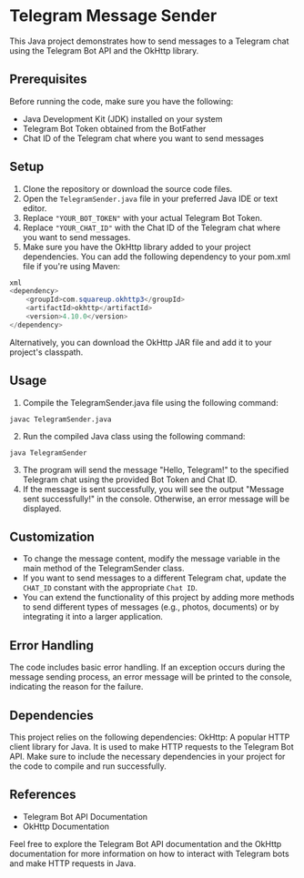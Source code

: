# Telegram Message Sender
This Java project demonstrates how to send messages to a Telegram chat using the Telegram Bot API and the OkHttp library.

## Prerequisites
Before running the code, make sure you have the following:
- Java Development Kit (JDK) installed on your system
- Telegram Bot Token obtained from the BotFather
- Chat ID of the Telegram chat where you want to send messages

## Setup
1. Clone the repository or download the source code files.
2. Open the `TelegramSender.java` file in your preferred Java IDE or text editor.
3. Replace `"YOUR_BOT_TOKEN"` with your actual Telegram Bot Token.
4. Replace `"YOUR_CHAT_ID"` with the Chat ID of the Telegram chat where you want to send messages.
5. Make sure you have the OkHttp library added to your project dependencies. You can add the following dependency to your pom.xml file if you're using Maven:
```java
xml
<dependency>
    <groupId>com.squareup.okhttp3</groupId>
    <artifactId>okhttp</artifactId>
    <version>4.10.0</version>
</dependency>
```
Alternatively, you can download the OkHttp JAR file and add it to your project's classpath.

## Usage
1. Compile the TelegramSender.java file using the following command:
```
javac TelegramSender.java
```
2. Run the compiled Java class using the following command:
```
java TelegramSender
```
3. The program will send the message "Hello, Telegram!" to the specified Telegram chat using the provided Bot Token and Chat ID.
4. If the message is sent successfully, you will see the output "Message sent successfully!" in the console. Otherwise, an error message will be displayed.

## Customization
- To change the message content, modify the message variable in the main method of the TelegramSender class.
- If you want to send messages to a different Telegram chat, update the `CHAT_ID` constant with the appropriate `Chat ID`.
- You can extend the functionality of this project by adding more methods to send different types of messages (e.g., photos, documents) or by integrating it into a larger application.

## Error Handling
The code includes basic error handling. If an exception occurs during the message sending process, an error message will be printed to the console, indicating the reason for the failure.

## Dependencies
This project relies on the following dependencies:
OkHttp: A popular HTTP client library for Java. It is used to make HTTP requests to the Telegram Bot API.
Make sure to include the necessary dependencies in your project for the code to compile and run successfully.

## References
- Telegram Bot API Documentation
- OkHttp Documentation

Feel free to explore the Telegram Bot API documentation and the OkHttp documentation for more information on how to interact with Telegram bots and make HTTP requests in Java.
